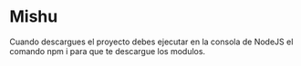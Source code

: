# Mishu
Cuando descargues el proyecto debes ejecutar en la consola de NodeJS el comando npm i para que te descargue los modulos.
